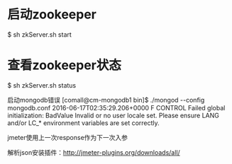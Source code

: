 # 启动zookeeper
$ sh zkServer.sh start


# 查看zookeeper状态
$ sh zkServer.sh status


启动mongodb错误
[comall@cm-mongodb1 bin]$ ./mongod --config mongodb.conf
2016-06-17T02:35:29.206+0000 F CONTROL  Failed global initialization: BadValue Invalid or no user locale set. Please ensure LANG and/or LC_* environment variables are set correctly.


jmeter使用上一次response作为下一次入参


解析json安装插件：http://jmeter-plugins.org/downloads/all/
